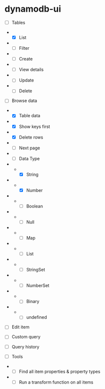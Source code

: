 # dynamodb-ui

- [ ] Tables
-  - [x] List
-  - [ ] Filter 
-  - [ ] Create
-  - [ ] View details
-  - [ ] Update
-  - [ ] Delete

- [ ] Browse data
-  - [x] Table data
-  - [x] Show keys first
-  - [x] Delete rows
-  - [ ] Next page
-  - [ ] Data Type
-  -  - [x] String
-  -  - [x] Number
-  -  - [ ] Boolean
-  -  - [ ] Null
-  -  - [ ] Map
-  -  - [ ] List
-  -  - [ ] StringSet
-  -  - [ ] NumberSet
-  -  - [ ] Binary
-  -  - [ ] undefined

- [ ] Edit item
- [ ] Custom query
- [ ] Query history

- [ ] Tools
-  - [ ] Find all item properties & property types
-  - [ ] Run a transform function on all items
